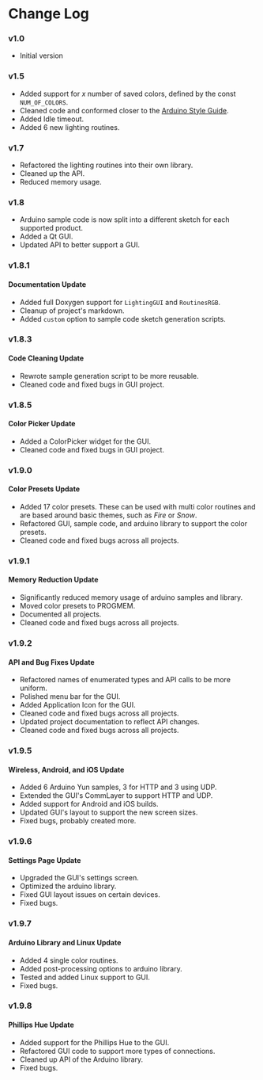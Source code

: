 # Change Log

### **v1.0** 
* Initial version

### **v1.5** 
* Added support for *x* number of saved colors, defined by the const `NUM_OF_COLORS`.
* Cleaned code and conformed closer to the [Arduino Style Guide](https://www.arduino.cc/en/Reference/StyleGuide).
* Added Idle timeout.
* Added 6 new lighting routines.

### **v1.7** 
* Refactored the lighting routines into their own library.
* Cleaned up the API.
* Reduced memory usage. 

### **v1.8** 
* Arduino sample code is now split into a different sketch for each supported product. 
* Added a Qt GUI.
* Updated API to better support a GUI.

### **v1.8.1** 
#### Documentation Update
* Added full Doxygen support for `LightingGUI` and `RoutinesRGB`.
* Cleanup of project's markdown.
* Added `custom` option to sample code sketch generation scripts.

### **v1.8.3** 
#### Code Cleaning Update
* Rewrote sample generation script to be more reusable.
* Cleaned code and fixed bugs in GUI project. 

### **v1.8.5** 
#### Color Picker Update
* Added a ColorPicker widget for the GUI.
* Cleaned code and fixed bugs in GUI project. 

### **v1.9.0** 
#### Color Presets Update
* Added 17 color presets. These can be used with multi color routines and are based around basic themes, such as *Fire* or *Snow*.
* Refactored GUI, sample code, and arduino library to support the color presets.
* Cleaned code and fixed bugs across all projects.

### **v1.9.1** 
#### Memory Reduction Update
* Significantly reduced memory usage of arduino samples and library.
* Moved color presets to PROGMEM. 
* Documented all projects.
* Cleaned code and fixed bugs across all projects.

### **v1.9.2** 
#### API and Bug Fixes Update
* Refactored names of enumerated types and API calls to be more uniform.
* Polished menu bar for the GUI.
* Added Application Icon for the GUI. 
* Cleaned code and fixed bugs across all projects.
* Updated project documentation to reflect API changes. 
* Cleaned code and fixed bugs across all projects.

### **v1.9.5** 
#### Wireless, Android, and iOS Update
* Added 6 Arduino Yun samples, 3 for HTTP and 3 using UDP.
* Extended the GUI's CommLayer to support HTTP and UDP.
* Added support for Android and iOS builds.
* Updated GUI's layout to support the new screen sizes.
* Fixed bugs, probably created more. 

### **v1.9.6** 
#### Settings Page Update
* Upgraded the GUI's settings screen.
* Optimized the arduino library.
* Fixed GUI layout issues on certain devices.
* Fixed bugs.

### **v1.9.7** 
#### Arduino Library and Linux Update
* Added 4 single color routines.
* Added post-processing options to arduino library.
* Tested and added Linux support to GUI.
* Fixed bugs.

### **v1.9.8** 
#### Phillips Hue Update
* Added support for the Phillips Hue to the GUI. 
* Refactored GUI code to support more types of connections.
* Cleaned up API of the Arduino library.
* Fixed bugs.

